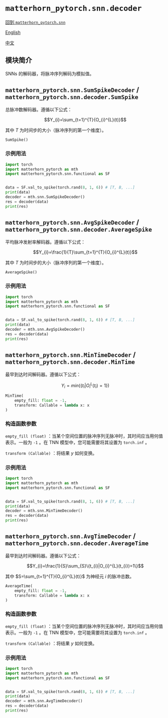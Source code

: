 # `matterhorn_pytorch.snn.decoder`

[回到 `matterhorn_pytorch.snn`](./README.md)

[English](../../en_us/snn/9_decoder.md)

[中文](../../zh_cn/snn/9_decoder.md)

## 模块简介

SNNs 的解码器，将脉冲序列解码为模拟值。

## `matterhorn_pytorch.snn.SumSpikeDecoder` / `matterhorn_pytorch.snn.decoder.SumSpike`

总脉冲数解码器。遵循以下公式：

$$Y_{i}=\sum_{t=1}^{T}{O_{i}^{L}(t)}$$

其中 $T$ 为时间步的大小（脉冲序列的第一个维度）。

```python
SumSpike()
```

### 示例用法

```python
import torch
import matterhorn_pytorch as mth
import matterhorn_pytorch.snn.functional as SF


data = SF.val_to_spike(torch.rand(8, 1, 6)) # [T, B, ...]
print(data)
decoder = mth.snn.SumSpikeDecoder()
res = decoder(data)
print(res)
```

## `matterhorn_pytorch.snn.AvgSpikeDecoder` / `matterhorn_pytorch.snn.decoder.AverageSpike`

平均脉冲发射率解码器。遵循以下公式：

$$Y_{i}=\frac{1}{T}\sum_{t=1}^{T}{O_{i}^{L}(t)}$$

其中 $T$ 为时间步的大小（脉冲序列的第一个维度）。

```python
AverageSpike()
```

### 示例用法

```python
import torch
import matterhorn_pytorch as mth
import matterhorn_pytorch.snn.functional as SF


data = SF.val_to_spike(torch.rand(8, 1, 6)) # [T, B, ...]
print(data)
decoder = mth.snn.AvgSpikeDecoder()
res = decoder(data)
print(res)
```

## `matterhorn_pytorch.snn.MinTimeDecoder` / `matterhorn_pytorch.snn.decoder.MinTime`

最早到达时间解码器。遵循以下公式：

$$Y_{i}=min(\{t_{i}|O_{i}^{L}(t_{i})=1\})$$

```python
MinTime(
    empty_fill: float = -1,
    transform: Callable = lambda x: x
)
```

### 构造函数参数

`empty_fill (float)` ：当某个空间位置的脉冲序列无脉冲时，其时间应当用何值表示。一般为 `-1` 。在 TNN 模型中，您可能需要将其设置为 `torch.inf` 。

`transform (Callable)` ：将结果 $y$ 如何变换。

### 示例用法

```python
import torch
import matterhorn_pytorch as mth
import matterhorn_pytorch.snn.functional as SF


data = SF.val_to_spike(torch.rand(8, 1, 6)) # [T, B, ...]
print(data)
decoder = mth.snn.MinTimeDecoder()
res = decoder(data)
print(res)
```

## `matterhorn_pytorch.snn.AvgTimeDecoder` / `matterhorn_pytorch.snn.decoder.AverageTime`

最早到达时间解码器。遵循以下公式：

$$Y_{i}=\frac{1}{S}\sum_{S}\{t_{i}|O_{i}^{L}(t_{i})=1\}$$

其中 $S=\sum_{t=1}^{T}{O_{i}^{L}(t)}$ 为神经元 $i$ 的脉冲总数。

```python
AverageTime(
    empty_fill: float = -1,
    transform: Callable = lambda x: x
)
```

### 构造函数参数

`empty_fill (float)` ：当某个空间位置的脉冲序列无脉冲时，其时间应当用何值表示。一般为 `-1` 。在 TNN 模型中，您可能需要将其设置为 `torch.inf` 。

`transform (Callable)` ：将结果 $y$ 如何变换。

### 示例用法

```python
import torch
import matterhorn_pytorch as mth
import matterhorn_pytorch.snn.functional as SF


data = SF.val_to_spike(torch.rand(8, 1, 6)) # [T, B, ...]
print(data)
decoder = mth.snn.AvgTimeDecoder()
res = decoder(data)
print(res)
```